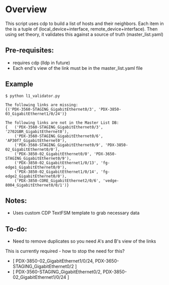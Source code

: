 # Overview
This script uses cdp to build a list of hosts and their neighbors.
Each item in the is a tuple of (local_device+interface, remote_device+interface).
Then using set theory, it validates this against a source of truth (master_list.yaml)

## Pre-requisites:
- requires cdp (lldp in future)
- Each end's view of the link must be in the master_list.yaml file

## Example
```
$ python l1_validator.py 

The following links are missing: 
{('PDX-3560-STAGING_GigabitEthernet0/3', 'PDX-3850-03_GigabitEthernet1/0/24')}

The following links are not in the Master List DB: 
{   ('PDX-3560-STAGING_GigabitEthernet0/3', '2702GBR_GigabitEthernet0'),
    ('PDX-3560-STAGING_GigabitEthernet0/6', 'AP30f7_GigabitEthernet0'),
    ('PDX-3560-STAGING_GigabitEthernet0/9', 'PDX-3850-02_GigabitEthernet0/0'),
    ('PDX-3850-02_GigabitEthernet0/0', 'PDX-3650-STAGING_GigabitEthernet0/9'),
    ('PDX-3850-02_GigabitEthernet1/0/13', 'fg-edge1_GigabitEthernet0/0'),
    ('PDX-3850-02_GigabitEthernet1/0/14', 'fg-edge2_GigabitEthernet0/0'),
    ('PDX-3850-CORE_GigabitEthernet2/0/6', 'vedge-8004_GigabitEthernet0/0/1')}
```

## Notes:
- Uses custom CDP TextFSM template to grab necessary data

## To-do:
- Need to remove duplicates so you need A's and B's view of the links

This is currently required - how to stop the need for this?

 - [ PDX-3850-02_GigabitEthernet1/0/24, PDX-3650-STAGING_GigabitEthernet0/2 ]
 - [ PDX-3560-STAGING_GigabitEthernet0/2, PDX-3850-02_GigabitEthernet1/0/24 ]


